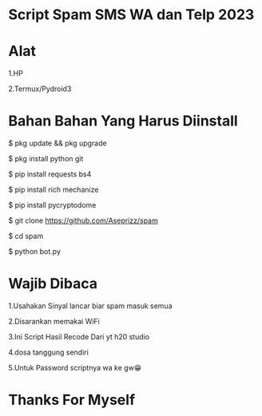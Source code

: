 # Script Spam SMS WA dan Telp 2023

# Alat
 1.HP

 2.Termux/Pydroid3

# Bahan Bahan Yang Harus Diinstall
$ pkg update && pkg upgrade

$ pkg install python git

$ pip install requests bs4

$ pip install rich mechanize

$ pip install pycryptodome

$ git clone https://github.com/Aseprizz/spam

$ cd spam

$ python bot.py

# Wajib Dibaca
1.Usahakan Sinyal lancar biar spam masuk semua

2.Disarankan memakai WiFi

3.Ini Script Hasil Recode Dari yt h20 studio

4.dosa tanggung sendiri

5.Untuk Password scriptnya wa ke gw😁

# Thanks For Myself
